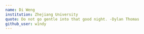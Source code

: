 ```yaml
---
name: Di Weng
institution: Zhejiang University
quote: Do not go gentle into that good night. -Dylan Thomas
github_user: w1ndy
---
```

